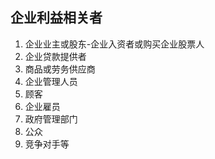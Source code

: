 ## 企业利益相关者
1. 企业业主或股东-企业入资者或购买企业股票人
2. 企业贷款提供者
3. 商品或劳务供应商
4. 企业管理人员
5. 顾客
6. 企业雇员
7. 政府管理部门
8. 公众
9.  竞争对手等